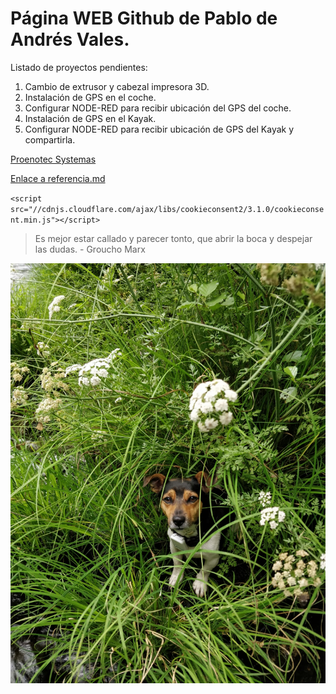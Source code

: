# Página WEB Github de Pablo de Andrés Vales.







Listado de proyectos pendientes:

1. Cambio de extrusor y cabezal impresora 3D.
2. Instalación de GPS en el coche.
3. Configurar NODE-RED para recibir ubicación del GPS del coche.
4. Instalación de GPS en el Kayak.
5. Configurar NODE-RED para recibir ubicación de GPS del Kayak y compartirla.








[Proenotec Systemas](https://www.proenotec.com)

[Enlace a referencia.md](referencias.md)

`<script src="//cdnjs.cloudflare.com/ajax/libs/cookieconsent2/3.1.0/cookieconsent.min.js"></script>`

>Es mejor estar callado y parecer tonto, que abrir la boca y despejar las dudas. - Groucho Marx

![Fry](foto.jpeg)
